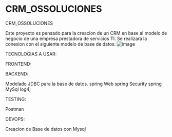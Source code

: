 # CRM_OSSOLUCIONES
CRM_OSSOLUCIONES


Este proyecto es pensado para la creacion de un CRM en base al modelo de negocio de una empresa prestadora de servicios TI. Se realizará la conexion con el siguiente modelo de base de datos:
![image](https://github.com/OSNAIDER2022/CRM_OSSOLUCIONES/assets/105904620/b7095e49-b3ad-4bed-8201-7dac4782d8b8)



TECNOLOGIAS A USAR:

FRONTEND:


BACKEND:

Modelado JDBC para la base de datos.
spring Web
spring Security
spring MySql
log4j


TESTING:

Postman


DEVOPS:

Creacion de Base de datos con Mysql
